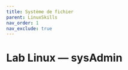 ```yaml
---
title: Système de fichier
parent: LinuxSkills
nav_order: 1
nav_exclude: true
---
```


# Lab Linux — sysAdmin
